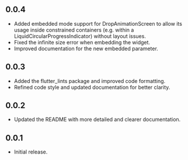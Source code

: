 ## 0.0.4

* Added embedded mode support for DropAnimationScreen to allow its usage inside constrained containers (e.g. within a LiquidCircularProgressIndicator) without layout issues.
* Fixed the infinite size error when embedding the widget.
* Improved documentation for the new embedded parameter.

## 0.0.3

* Added the flutter_lints package and improved code formatting.
* Refined code style and updated documentation for better clarity.

## 0.0.2

* Updated the README with more detailed and clearer documentation.

## 0.0.1

* Initial release.
